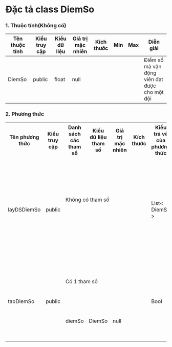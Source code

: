 # Đặc tả class DiemSo

### 1. Thuộc tính(Không có)
| Tên thuộc tính | Kiểu truy cập | Kiểu dữ liệu | Giá trị mặc nhiên | Kích thước| Min | Max | Diễn giải |
|---|---|---|---|---|---|---|---|
| DiemSo| public | float | null | | | | Điểm số mà vận động viên đạt được cho một đội |

### 2. Phương thức

<table>
    <tr>
        <th>Tên phương thức</th>
        <th>Kiểu truy cập</th>
        <th>Danh sách các tham số</th>
        <th>Kiểu dữ liệu tham số</th>
        <th>Giá trị mặc nhiên</th>
        <th>Kích thước</th>
        <th>Kiểu trả về của phương thức</th>
        <th>Diễn giải</th>
    </tr>
    <tr>
      <td rowspan="2">layDSDiemSo</td>
      <td rowspan="2">public</td>
      <td colspan="4">Không có tham số</td>
      <td rowspan="2">List< DiemSo ></td>
      <td rowspan="2">Lấy ra danh sách điểm số  mà một vận động viên đạt được cho một đội</td>
    </tr>
    <tr>
      <td colspan="4"></td>
    </tr>  
      <tr>
      <td rowspan="2">taoDiemSo</td>
      <td rowspan="2">public</td>
      <td colspan="4">Có 1 tham số</td>
      <td rowspan="2">Bool</td>
      <td rowspan="2">Tạo điểm số mà vận động viên đạt được cho một đội</td>
    </tr>
   <tr>
      <td>diemSo</td>
      <td>DiemSo</td>
      <td>null</td>
      <td></td>
    </tr> 
</table>
